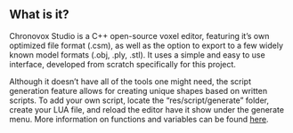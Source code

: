 ## What is it?

Chronovox Studio is a C++ open-source voxel editor, featuring it’s own optimized file format (.csm), as well as the option to export to a few widely known model formats (.obj, .ply, .stl).  It uses a simple and easy to use interface, developed from scratch specifically for this project.

Although it doesn’t have all of the tools one might need, the script generation feature allows for creating unique shapes based on written scripts.  To add your own script, locate the “res/script/generate” folder, create your LUA file, and reload the editor have it show under the generate menu.  More information on functions and variables can be found [here](https://nickvoxel.com/chronovox-studio/generation-script/).
